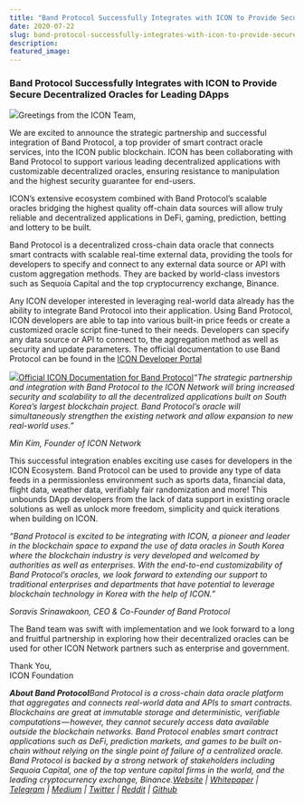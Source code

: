 ```yaml
---
title: "Band Protocol Successfully Integrates with ICON to Provide Secure Decentralized Oracles for Leading…"
date: 2020-07-22
slug: band-protocol-successfully-integrates-with-icon-to-provide-secure-decentralized-oracles-for-leading-9519483568ce
description:
featured_image:
---
```


### **Band Protocol Successfully Integrates with ICON to Provide Secure Decentralized Oracles for Leading DApps**

![](https://cdn-images-1.medium.com/max/800/0*pIpFe0-JJWc-omvm)Greetings from the ICON Team,

We are excited to announce the strategic partnership and successful integration of Band Protocol, a top provider of smart contract oracle services, into the ICON public blockchain. ICON has been collaborating with Band Protocol to support various leading decentralized applications with customizable decentralized oracles, ensuring resistance to manipulation and the highest security guarantee for end-users.

ICON’s extensive ecosystem combined with Band Protocol’s scalable oracles bridging the highest quality off-chain data sources will allow truly reliable and decentralized applications in DeFi, gaming, prediction, betting and lottery to be built.

Band Protocol is a decentralized cross-chain data oracle that connects smart contracts with scalable real-time external data, providing the tools for developers to specify and connect to any external data source or API with custom aggregation methods. They are backed by world-class investors such as Sequoia Capital and the top cryptocurrency exchange, Binance.

Any ICON developer interested in leveraging real-world data already has the ability to integrate Band Protocol into their application. Using Band Protocol, ICON developers are able to tap into various built-in price feeds or create a customized oracle script fine-tuned to their needs. Developers can specify any data source or API to connect to, the aggregation method as well as security and update parameters. The official documentation to use Band Protocol can be found in the [ICON Developer Portal](https://www.icondev.io/docs/band-protocol)

![](https://cdn-images-1.medium.com/max/800/1*SDiGjyt6r8W6Rsdkmf83Yw.png)[Official ICON Documentation for Band Protocol](https://www.icondev.io/docs/band-protocol)*“The strategic partnership and integration with Band Protocol to the ICON Network will bring increased security and scalability to all the decentralized applications built on South Korea’s largest blockchain project. Band Protocol’s oracle will simultaneously strengthen the existing network and allow expansion to new real-world uses.”*

*Min Kim, Founder of ICON Network*

This successful integration enables exciting use cases for developers in the ICON Ecosystem. Band Protocol can be used to provide any type of data feeds in a permissionless environment such as sports data, financial data, flight data, weather data, verifiably fair randomization and more! This unbounds DApp developers from the lack of data support in existing oracle solutions as well as unlock more freedom, simplicity and quick iterations when building on ICON.

*“Band Protocol is excited to be integrating with ICON, a pioneer and leader in the blockchain space to expand the use of data oracles in South Korea where the blockchain industry is very developed and welcomed by authorities as well as enterprises. With the end-to-end customizability of Band Protocol’s oracles, we look forward to extending our support to traditional enterprises and departments that have potential to leverage blockchain technology in Korea with the help of ICON.”*

*Soravis Srinawakoon, CEO & Co-Founder of Band Protocol*

The Band team was swift with implementation and we look forward to a long and fruitful partnership in exploring how their decentralized oracles can be used for other ICON Network partners such as enterprise and government.

Thank You,  
ICON Foundation

***About Band Protocol****Band Protocol is a cross-chain data oracle platform that aggregates and connects real-world data and APIs to smart contracts. Blockchains are great at immutable storage and deterministic, verifiable computations — however, they cannot securely access data available outside the blockchain networks. Band Protocol enables smart contract applications such as DeFi, prediction markets, and games to be built on-chain without relying on the single point of failure of a centralized oracle. Band Protocol is backed by a strong network of stakeholders including Sequoia Capital, one of the top venture capital firms in the world, and the leading cryptocurrency exchange, Binance.*[*Website*](https://bandprotocol.com/) *|* [*Whitepaper*](https://whitepaper.bandprotocol.com/) *|* [*Telegram*](https://t.me/bandprotocol) *|* [*Medium*](https://medium.com/bandprotocol) *|* [*Twitter*](https://twitter.com/bandprotocol) *|* [*Reddit*](https://www.reddit.com/r/bandprotocol) *|* [*Github*](https://github.com/bandprotocol/)

